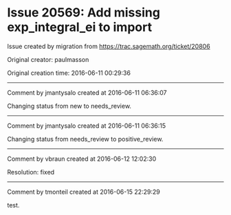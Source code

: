 # Issue 20569: Add missing exp_integral_ei to import

Issue created by migration from https://trac.sagemath.org/ticket/20806

Original creator: paulmasson

Original creation time: 2016-06-11 00:29:36




---

Comment by jmantysalo created at 2016-06-11 06:36:07

Changing status from new to needs_review.


---

Comment by jmantysalo created at 2016-06-11 06:36:15

Changing status from needs_review to positive_review.


---

Comment by vbraun created at 2016-06-12 12:02:30

Resolution: fixed


---

Comment by tmonteil created at 2016-06-15 22:29:29

test.
